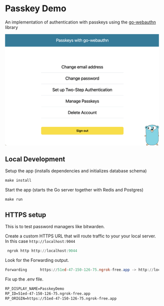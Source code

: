 # Passkey Demo

An implementation of authentication with passkeys using the [go-webauthn](https://github.com/go-webauthn/webauthn)
library

![Passkey Demo](./passkey-demo.png)

## Local Development

Setup the app (installs dependencies and initializes database schema)

```powershell
make install
```

Start the app (starts the Go server together with Redis and Postgres)

```powershell
make run
```

## HTTPS setup

This is to test password managers like bitwarden.

Create a custom HTTPS URL that will route traffic to your your local server. In this case `http://localhost:9044`

```powershell
 ngrok http http://localhost:9044
```

Look for the Forwarding output.

```powershell
Forwarding      https://51ed-47-150-126-75.ngrok-free.app -> http://localhost:9044
```

Fix up the .env file.

```env
RP_DISPLAY_NAME=PasskeyDemo
RP_ID=51ed-47-150-126-75.ngrok-free.app
RP_ORIGIN=https://51ed-47-150-126-75.ngrok-free.app
```
